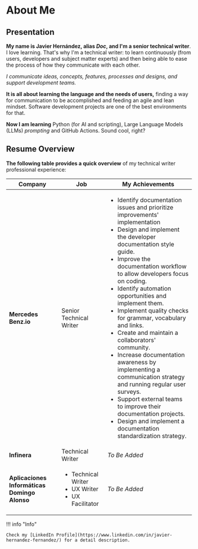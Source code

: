 # About Me       

## Presentation

**My name is Javier Hernández, alias _Doc_, and I'm a senior technical writer**. I love learning. That's why I'm a technical writer: to learn continuously (from users, developers and subject matter experts) and then being able to ease the process of how they communicate with each other.   

*I communicate ideas, concepts, features, processes and designs, and support development teams.*  

**It is all about learning the language and the needs of users,** finding a way for communication to be accomplished and feeding an agile and lean mindset. Software development projects are one of the best environments for that.

**Now I am learning** Python (for AI and scripting), Large Language Models (LLMs) _prompting_ and GitHub Actions.
Sound cool, right?    

## Resume Overview  

**The following table provides a quick overview** of my technical writer professional experience:

| Company | Job | My Achievements |  
|--------- | ----- | --------- |  
| **Mercedes Benz.io** | Senior Technical Writer | <ul><li>Identify documentation issues and prioritize improvements' implementation</li><li>Design and implement the developer documentation style guide.</li><li>Improve the documentation workflow to allow developers focus on coding.</li><li>Identify automation opportunities and implement them.</li><li>Implement quality checks for grammar, vocabulary and links.</li><li>Create and maintain a collaborators' community.</li><li>Increase documentation awareness by implementing a communication strategy and running regular user surveys.</li><li>Support external teams to improve their documentation projects.</li><li>Design and implement a documentation standardization strategy.</li></ul> |  
| **Infinera** | Technical Writer | _To Be Added_|  
| **Aplicaciones Informáticas Domingo Alonso** | <ul><li>Technical Writer</li><li>UX Writer</li><li>UX Facilitator</li></ul> | _To Be Added_ |    

!!! info "Info"  

    Check my [LinkedIn Profile](https://www.linkedin.com/in/javier-hernandez-fernandez/) for a detail description.  




